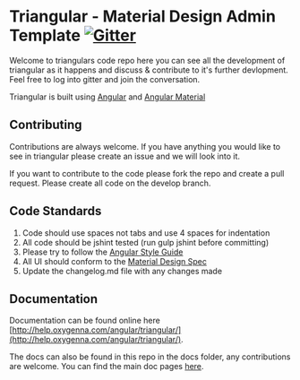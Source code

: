 Triangular - Material Design Admin Template [![Gitter](https://badges.gitter.im/Join%20Chat.svg)](https://gitter.im/oxygenna/triangular?utm_source=badge&utm_medium=badge&utm_campaign=pr-badge)
===========================================

Welcome to triangulars code repo here you can see all the development of triangular as it happens and discuss & contribute to it's further devlopment.  Feel free to log into gitter and join the conversation.

Triangular is built using [Angular](http://angularjs.org) and [Angular Material](http://material.angularjs.org)

Contributing
------------
Contributions are always welcome.  If you have anything you would like to see in triangular please create an issue and we will look into it.

If you want to contribute to the code please fork the repo and create a pull request.  Please create all code on the develop branch.

Code Standards
--------------
1. Code should use spaces not tabs and use 4 spaces for indentation
2. All code should be jshint tested (run gulp jshint before committing)
3. Please try to follow the [Angular Style Guide](https://github.com/johnpapa/angular-styleguide)
4. All UI should conform to the [Material Design Spec](https://www.google.com/design/spec/material-design/introduction.html)
5. Update the changelog.md file with any changes made

Documentation
-------------
Documentation can be found online here [http://help.oxygenna.com/angular/triangular/](http://help.oxygenna.com/angular/triangular/).

The docs can also be found in this repo in the docs folder, any contributions are welcome.  You can find the main doc pages [here](docs/src/templates/pages).

